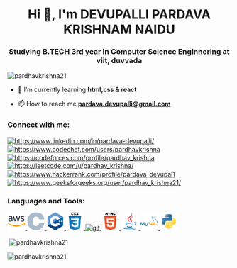 <h1 align="center">Hi 👋, I'm DEVUPALLI PARDAVA KRISHNAM NAIDU</h1>
<h3 align="center">Studying B.TECH 3rd year in Computer Science Enginnering at viit, duvvada</h3>

<p align="left"> <img src="https://komarev.com/ghpvc/?username=pardhavkrishna21&label=Profile%20views&color=0e75b6&style=flat" alt="pardhavkrishna21" /> </p>

- 🌱 I’m currently learning **html,css & react**

- 📫 How to reach me **pardava.devupalli@gmail.com**

<h3 align="left">Connect with me:</h3>
<p align="left">
<a style="margin-right:100px" href="https://linkedin.com/in/https://www.linkedin.com/in/pardava-devupalli/" target="blank"><img align="center" src="https://raw.githubusercontent.com/rahuldkjain/github-profile-readme-generator/master/src/images/icons/Social/linked-in-alt.svg" alt="https://www.linkedin.com/in/pardava-devupalli/" height="30" width="40" /></a>
<a href="https://www.codechef.com/users/https://www.codechef.com/users/pardhavkrishna" target="blank"><img align="center" src="https://cdn.jsdelivr.net/npm/simple-icons@3.1.0/icons/codechef.svg" alt="https://www.codechef.com/users/pardhavkrishna" height="30" width="40" /></a>
<a href="https://codeforces.com/profile/https://codeforces.com/profile/pardhav_krishna" target="blank"><img align="center" src="https://raw.githubusercontent.com/rahuldkjain/github-profile-readme-generator/master/src/images/icons/Social/codeforces.svg" alt="https://codeforces.com/profile/pardhav_krishna" height="30" width="40" /></a>
<a href="https://www.leetcode.com/https://leetcode.com/u/pardhav_krishna/" target="blank"><img align="center" src="https://raw.githubusercontent.com/rahuldkjain/github-profile-readme-generator/master/src/images/icons/Social/leet-code.svg" alt="https://leetcode.com/u/pardhav_krishna/" height="30" width="40" /></a>
<a href="https://www.hackerearth.com/https://www.hackerrank.com/profile/pardava_devupal1" target="blank"><img align="center" src="https://raw.githubusercontent.com/rahuldkjain/github-profile-readme-generator/master/src/images/icons/Social/hackerearth.svg" alt="https://www.hackerrank.com/profile/pardava_devupal1" height="30" width="40" /></a>
<a href="https://auth.geeksforgeeks.org/user/https://www.geeksforgeeks.org/user/pardhav_krishna21/" target="blank"><img align="center" src="https://raw.githubusercontent.com/rahuldkjain/github-profile-readme-generator/master/src/images/icons/Social/geeks-for-geeks.svg" alt="https://www.geeksforgeeks.org/user/pardhav_krishna21/" height="30" width="40" /></a>
</p>

<h3 align="left">Languages and Tools:</h3>
<p align="left"> <a href="https://aws.amazon.com" target="_blank" rel="noreferrer"> <img src="https://raw.githubusercontent.com/devicons/devicon/master/icons/amazonwebservices/amazonwebservices-original-wordmark.svg" alt="aws" width="40" height="40"/> </a> <a href="https://www.cprogramming.com/" target="_blank" rel="noreferrer"> <img src="https://raw.githubusercontent.com/devicons/devicon/master/icons/c/c-original.svg" alt="c" width="40" height="40"/> </a> <a href="https://www.w3schools.com/cpp/" target="_blank" rel="noreferrer"> <img src="https://raw.githubusercontent.com/devicons/devicon/master/icons/cplusplus/cplusplus-original.svg" alt="cplusplus" width="40" height="40"/> </a> <a href="https://www.w3schools.com/css/" target="_blank" rel="noreferrer"> <img src="https://raw.githubusercontent.com/devicons/devicon/master/icons/css3/css3-original-wordmark.svg" alt="css3" width="40" height="40"/> </a> <a href="https://git-scm.com/" target="_blank" rel="noreferrer"> <img src="https://www.vectorlogo.zone/logos/git-scm/git-scm-icon.svg" alt="git" width="40" height="40"/> </a> <a href="https://www.w3.org/html/" target="_blank" rel="noreferrer"> <img src="https://raw.githubusercontent.com/devicons/devicon/master/icons/html5/html5-original-wordmark.svg" alt="html5" width="40" height="40"/> </a> <a href="https://www.java.com" target="_blank" rel="noreferrer"> <img src="https://raw.githubusercontent.com/devicons/devicon/master/icons/java/java-original.svg" alt="java" width="40" height="40"/> </a> <a href="https://www.mysql.com/" target="_blank" rel="noreferrer"> <img src="https://raw.githubusercontent.com/devicons/devicon/master/icons/mysql/mysql-original-wordmark.svg" alt="mysql" width="40" height="40"/> </a> <a href="https://www.python.org" target="_blank" rel="noreferrer"> <img src="https://raw.githubusercontent.com/devicons/devicon/master/icons/python/python-original.svg" alt="python" width="40" height="40"/> </a> </p>

<p>&nbsp;<img align="center" src="https://github-readme-stats.vercel.app/api?username=pardhavkrishna21&show_icons=true&locale=en" alt="pardhavkrishna21" /></p>

<p><img align="center" src="https://github-readme-streak-stats.herokuapp.com/?user=pardhavkrishna21&" alt="pardhavkrishna21" /></p>
